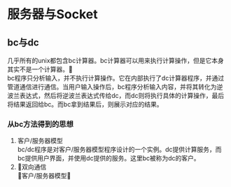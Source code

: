 # 服务器与Socket

## bc与dc

几乎所有的unix都包含bc计算器。bc计算器可以用来执行计算操作，但是它本身其实不是一个计算器。  
bc程序只分析输入，并不执行计算操作。它在内部执行了dc计算器程序，并通过管道通信进行通信。当用户输入操作后，bc程序分析输入内容，并将其转化为逆波兰表达式，然后将逆波兰表达式传给dc，而dc则将执行具体的计算操作，最后将结果返回给bc。而bc拿到结果后，则展示对应的结果。

### 从bc方法得到的思想

1. 客户/服务器模型  
	bc/dc程序是对客户/服务器模型程序设计的一个实例。dc提供计算服务，而bc提供用户界面，并使用dc提供的服务。这里bc被称为dc的客户。
2. 双向通信  
	客户/服务器模型
